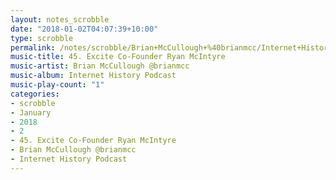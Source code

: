 ```yaml
---
layout: notes_scrobble
date: "2018-01-02T04:07:39+10:00"
type: scrobble
permalink: /notes/scrobble/Brian+McCullough+%40brianmcc/Internet+History+Podcast/10d30d270ae1e130766c74c03741f87d7fc30d8e.html
music-title: 45. Excite Co-Founder Ryan McIntyre
music-artist: Brian McCullough @brianmcc
music-album: Internet History Podcast
music-play-count: "1"
categories:
- scrobble
- January
- 2018
- 2
- 45. Excite Co-Founder Ryan McIntyre
- Brian McCullough @brianmcc
- Internet History Podcast
---
```

